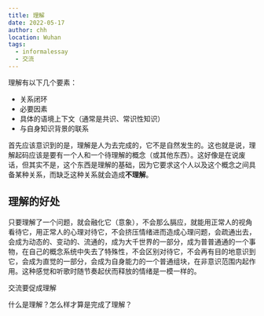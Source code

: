 ```yaml
---
title: 理解
date: 2022-05-17
author: chh
location: Wuhan
tags:
  - informalessay
  - 交流
---
```


理解有以下几个要素：

- 关系闭环
- 必要因素
- 具体的语境上下文（通常是共识、常识性知识）
- 与自身知识背景的联系

首先应该意识到的是，理解是人为去完成的，它不是自然发生的。这也就是说，理解起码应该是要有一个人和一个待理解的概念（或其他东西）。这好像是在说废话，但其实不是，这个东西是理解的基础，因为它要求这个人以及这个概念之间具备某种关系，而缺乏这种关系就会造成**不理解**。

## 理解的好处

只要理解了一个问题，就会融化它（意象），不会那么膈应，就能用正常人的视角看待它，用正常人的心理对待它，不会挤压情绪进而造成心理问题，会疏通出去，会成为动态的、变动的、流通的，成为大千世界的一部分，成为普普通通的一个事物，在自己的概念系统中失去了特殊性，不会区别对待它，不会再有目的地意识到它，会成为直觉的一部分，会成为自身能力的一个普通组块，在非意识范围内起作用。这种感觉和听歌时随节奏起伏而释放的情绪是一模一样的。



交流要促成理解

什么是理解？怎么样才算是完成了理解？